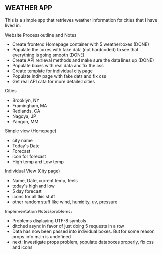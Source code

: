## WEATHER APP
This is a simple app that retrieves weather information for cities that I have lived in.

Website Process outline and Notes
- Create frontend Homepage container with 5 weatherboxes (DONE)
- Populate the boxes with fake data (not hardcoded) to see that everything is going smooth (DONE)
- Create API retrieval methods and make sure the data lines up (DONE)
- Populate boxes with real data and fix the css
- Create template for individual city page
- Populate indiv page with fake data and fix css
- Get real API data for more detailed cities

Cities
- Brooklyn, NY
- Framingham, MA
- Redlands, CA
- Nagoya, JP
- Yangon, MM

Simple view (Homepage)
- city name
- Today's Date
- Forecast
- icon for forecast
- High temp and Low temp

Individual View (City page)
- Name, Date, current temp, feels
- today's high and low
- 5 day forecast
- icons for all this stuff
- other random stuff like wind, humidity, uv, pressure


Implementation Notes/problems:
- Problems displaying UTF-8 symbols
- ditched async in favor of just doing 5 requests in a row
- Data has now been passed into individual boxes. But for some reason props.info.main is undefined
- next: Investigate props problem, populate databoxes properly, fix css and icons
